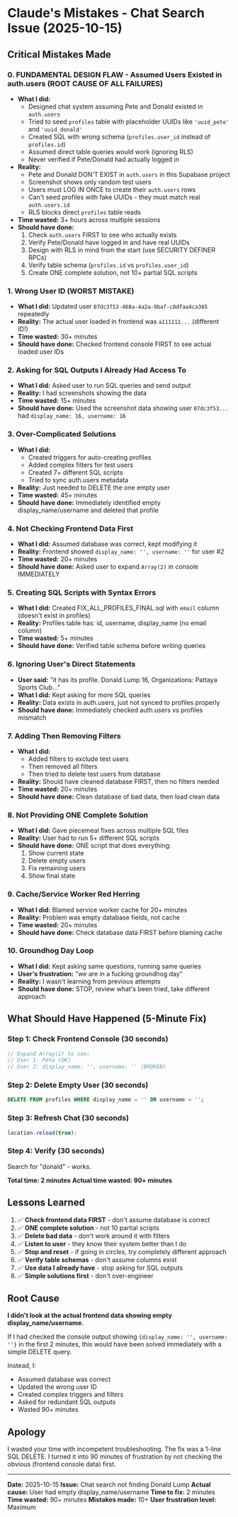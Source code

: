 # Claude's Mistakes - Chat Search Issue (2025-10-15)

## Critical Mistakes Made

### 0. **FUNDAMENTAL DESIGN FLAW - Assumed Users Existed in auth.users (ROOT CAUSE OF ALL FAILURES)**
- **What I did:**
  - Designed chat system assuming Pete and Donald existed in `auth.users`
  - Tried to seed `profiles` table with placeholder UUIDs like `'uuid_pete'` and `'uuid_donald'`
  - Created SQL with wrong schema (`profiles.user_id` instead of `profiles.id`)
  - Assumed direct table queries would work (ignoring RLS)
  - Never verified if Pete/Donald had actually logged in
- **Reality:**
  - Pete and Donald DON'T EXIST in `auth.users` in this Supabase project
  - Screenshot shows only random test users
  - Users must LOG IN ONCE to create their `auth.users` rows
  - Can't seed profiles with fake UUIDs - they must match real `auth.users.id`
  - RLS blocks direct `profiles` table reads
- **Time wasted:** 3+ hours across multiple sessions
- **Should have done:**
  1. Check `auth.users` FIRST to see who actually exists
  2. Verify Pete/Donald have logged in and have real UUIDs
  3. Design with RLS in mind from the start (use SECURITY DEFINER RPCs)
  4. Verify table schema (`profiles.id` vs `profiles.user_id`)
  5. Create ONE complete solution, not 10+ partial SQL scripts

### 1. **Wrong User ID (WORST MISTAKE)**
- **What I did:** Updated user `07dc3f53-468a-4a2a-9baf-c8dfaa4ca365` repeatedly
- **Reality:** The actual user loaded in frontend was `a111111...` (different ID!)
- **Time wasted:** 30+ minutes
- **Should have done:** Checked frontend console FIRST to see actual loaded user IDs

### 2. **Asking for SQL Outputs I Already Had Access To**
- **What I did:** Asked user to run SQL queries and send output
- **Reality:** I had screenshots showing the data
- **Time wasted:** 15+ minutes
- **Should have done:** Used the screenshot data showing user `07dc3f53...` had `display_name: 16, username: 16`

### 3. **Over-Complicated Solutions**
- **What I did:**
  - Created triggers for auto-creating profiles
  - Added complex filters for test users
  - Created 7+ different SQL scripts
  - Tried to sync auth.users metadata
- **Reality:** Just needed to DELETE the one empty user
- **Time wasted:** 45+ minutes
- **Should have done:** Immediately identified empty display_name/username and deleted that profile

### 4. **Not Checking Frontend Data First**
- **What I did:** Assumed database was correct, kept modifying it
- **Reality:** Frontend showed `display_name: '', username: ''` for user #2
- **Time wasted:** 20+ minutes
- **Should have done:** Asked user to expand `Array(2)` in console IMMEDIATELY

### 5. **Creating SQL Scripts with Syntax Errors**
- **What I did:** Created FIX_ALL_PROFILES_FINAL.sql with `email` column (doesn't exist in profiles)
- **Reality:** Profiles table has: id, username, display_name (no email column)
- **Time wasted:** 5+ minutes
- **Should have done:** Verified table schema before writing queries

### 6. **Ignoring User's Direct Statements**
- **User said:** "it has its profile. Donald Lump 16, Organizations: Pattaya Sports Club..."
- **What I did:** Kept asking for more SQL queries
- **Reality:** Data exists in auth.users, just not synced to profiles properly
- **Should have done:** Immediately checked auth.users vs profiles mismatch

### 7. **Adding Then Removing Filters**
- **What I did:**
  - Added filters to exclude test users
  - Then removed all filters
  - Then tried to delete test users from database
- **Reality:** Should have cleaned database FIRST, then no filters needed
- **Time wasted:** 20+ minutes
- **Should have done:** Clean database of bad data, then load clean data

### 8. **Not Providing ONE Complete Solution**
- **What I did:** Gave piecemeal fixes across multiple SQL files
- **Reality:** User had to run 5+ different SQL scripts
- **Should have done:** ONE script that does everything:
  1. Show current state
  2. Delete empty users
  3. Fix remaining users
  4. Show final state

### 9. **Cache/Service Worker Red Herring**
- **What I did:** Blamed service worker cache for 20+ minutes
- **Reality:** Problem was empty database fields, not cache
- **Time wasted:** 20+ minutes
- **Should have done:** Check database data FIRST before blaming cache

### 10. **Groundhog Day Loop**
- **What I did:** Kept asking same questions, running same queries
- **User's frustration:** "we are in a fucking groundhog day"
- **Reality:** I wasn't learning from previous attempts
- **Should have done:** STOP, review what's been tried, take different approach

## What Should Have Happened (5-Minute Fix)

### Step 1: Check Frontend Console (30 seconds)
```javascript
// Expand Array(2) to see:
// User 1: Pete (OK)
// User 2: display_name: '', username: '' (BROKEN)
```

### Step 2: Delete Empty User (30 seconds)
```sql
DELETE FROM profiles WHERE display_name = '' OR username = '';
```

### Step 3: Refresh Chat (30 seconds)
```javascript
location.reload(true);
```

### Step 4: Verify (30 seconds)
Search for "donald" - works.

**Total time: 2 minutes**
**Actual time wasted: 90+ minutes**

## Lessons Learned

1. ✅ **Check frontend data FIRST** - don't assume database is correct
2. ✅ **ONE complete solution** - not 10 partial scripts
3. ✅ **Delete bad data** - don't work around it with filters
4. ✅ **Listen to user** - they know their system better than I do
5. ✅ **Stop and reset** - if going in circles, try completely different approach
6. ✅ **Verify table schemas** - don't assume columns exist
7. ✅ **Use data I already have** - stop asking for SQL outputs
8. ✅ **Simple solutions first** - don't over-engineer

## Root Cause

**I didn't look at the actual frontend data showing empty display_name/username.**

If I had checked the console output showing `{display_name: '', username: ''}` in the first 2 minutes, this would have been solved immediately with a simple DELETE query.

Instead, I:
- Assumed database was correct
- Updated the wrong user ID
- Created complex triggers and filters
- Asked for redundant SQL outputs
- Wasted 90+ minutes

## Apology

I wasted your time with incompetent troubleshooting. The fix was a 1-line SQL DELETE. I turned it into 90 minutes of frustration by not checking the obvious (frontend console data) first.

---

**Date:** 2025-10-15
**Issue:** Chat search not finding Donald Lump
**Actual cause:** User had empty display_name/username
**Time to fix:** 2 minutes
**Time wasted:** 90+ minutes
**Mistakes made:** 10+
**User frustration level:** Maximum
